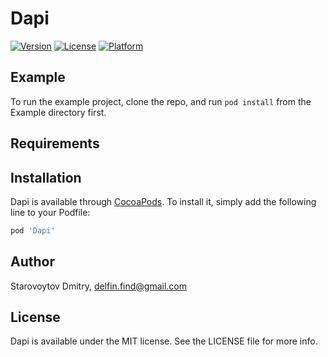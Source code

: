 # Dapi

[![Version](https://img.shields.io/cocoapods/v/Dapi.svg?style=flat)](https://cocoapods.org/pods/Dapi)
[![License](https://img.shields.io/cocoapods/l/Dapi.svg?style=flat)](https://cocoapods.org/pods/Dapi)
[![Platform](https://img.shields.io/cocoapods/p/Dapi.svg?style=flat)](https://cocoapods.org/pods/Dapi)

## Example

To run the example project, clone the repo, and run `pod install` from the Example directory first.

## Requirements

## Installation

Dapi is available through [CocoaPods](https://cocoapods.org). To install
it, simply add the following line to your Podfile:

```ruby
pod 'Dapi'
```

## Author

Starovoytov Dmitry, delfin.find@gmail.com

## License

Dapi is available under the MIT license. See the LICENSE file for more info.
